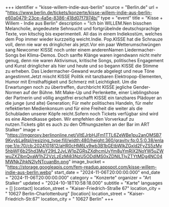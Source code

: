 +++
identifier = "kisse-willem-indie-aus-berlin"
source = "Berlin.de"
url = "https://www.berlin.de/tickets/konzerte/kisse-willem-indie-aus-berlin-e60a0479-23ce-4a5e-8386-418d07f7974b/"
type = "event"
title = "Kisse + Willem - Indie aus Berlin"
description = "Ich bin WILLEM.Nen bisschen Melancholie, angedeutete Sehnsucht und fortgrübelnde deutschsprachige Texte, von kitschig bis experimentell. All das in einem Indiekostüm, welches dem Pop immer wieder kurzzeitig weicht.Indie. Pop.KISSE hat die Schnauze voll, denn nie war es dringlicher als jetzt.Vor ein paar Wetterumschwüngen sang Newcomer KISSE noch unter einem anderenNamen Liedermacher-Songs bei Klima-Demos. Doch sanfte Klänge waren irgendwann nicht mehr genug, denn nie waren Aktivismus, kritische Songs, politisches Engagement und Kunst dringlicher als hier und heute und so begann KISSE die Stimme zu erheben. Das Liedermacher-Gewand wurde abgelegt und neue Töne angestimmt.Jetzt mischt KISSE Politik mit tanzbaren Elektropop-Elementen, Humor mit Ernsthaftigkeit und Schmerz mit Leichtigkeit. Um die Erwartungen noch zu übertreffen, durchbricht KISSE jegliche Gender-Normen auf der Bühne. Mit Make-Up und Perlenkette, einer Lieblingshose der Partnerin und völlig angstfrei erschafft KISSE ein tanzbares Plädoyer an die junge (und alte) Generation; Für mehr politisches Handeln, für mehr reflektierten Medienkonsum und für eine Freiheit die weiter als die Schubladen unserer Köpfe reicht.Sofern noch Tickets verfügbar sind wird es eine Abendkasse geben. Wir empfehlen den Vorverkauf zu nutzen.Tickets gibt es auch zu den Öffnungszeiten an der Bar im ART Stalker"
image = "https://imgproxy.berlinonline.net/VItEJrbHJFm1TTL6ZeWBe1pu2anOMSB79KvybLa6tpI/resizing_type:fill/width:480/height:360/gravity:fp:0.5:0.38/enlarge:1/q:70/cb:2024101812/aHR0cHM6Ly9wb3B1bGEtbWlkZGxld2FyZS5zMy5hbWF6b25hd3MuY29tL2JvLW1pZGRsZXdhcmUvYm8uYmRlX2NoYW5uZWwuZXZlbnQvaW1hZ2VzLzEzMi83NzU5ODdlMS0xZDNlLTIyZTYtMDg4NC04MWNkZjhkN2IyNTcuanBn.png"
image_bucket = "https://storage.googleapis.com/fem-readup.appspot.com/kisse-willem-indie-aus-berlin.webp"
start_date = "2024-11-06T20:00:00.000"
end_date = "2024-11-06T20:00:00.000"
category = "Konzerte"
organizer = "Art Stalker"
updated = "2024-10-18T10:58:18.000"
subtitle = "Karte"
languages = []
[contact]
location_street = "Kaiser-Friedrich-Straße 67"
location_city = " 10627 Berlin-Charlottenburg"
[location]
location_street = "Kaiser-Friedrich-Str.67"
location_city = " 10627 Berlin"
+++
